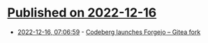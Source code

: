 # [Published on 2022-12-16](index.md)

* [2022-12-16, 07:06:59](https://news.ycombinator.com/item?id=34011581) - [Codeberg launches Forgejo – Gitea fork](https://blog.codeberg.org/codeberg-launches-forgejo.html)
